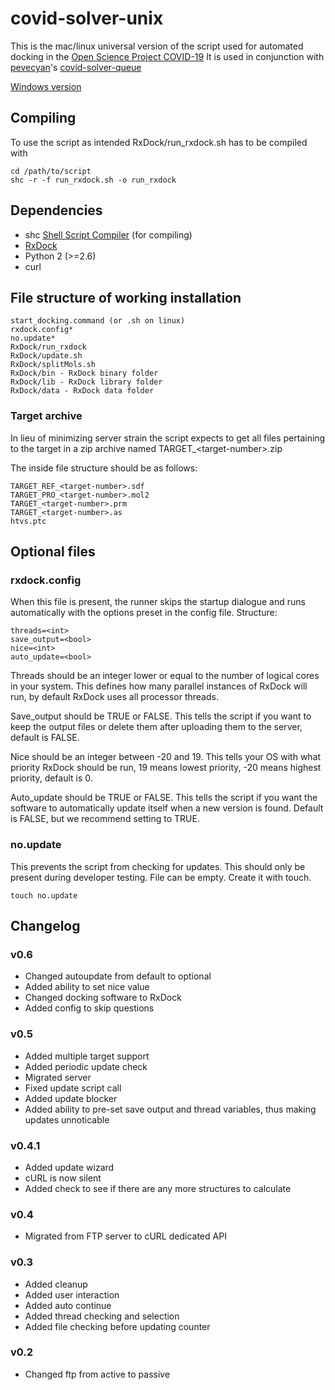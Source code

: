 # covid-solver-unix
This is the mac/linux universal version of the script used for automated docking in the [Open Science Project COVID-19](https://koronavirus.ctk.uni-lj.si/skupnostna-znanost)
It is used in conjunction with [pevecyan](https://github.com/pevecyan)'s [covid-solver-queue](https://github.com/pevecyan/covid-solver-queue)

[Windows version](https://github.com/pevecyan/covid-solver-windows-)

## Compiling
To use the script as intended RxDock/run_rxdock.sh has to be compiled with
```
cd /path/to/script
shc -r -f run_rxdock.sh -o run_rxdock
```
## Dependencies
* shc [Shell Script Compiler](https://neurobin.org/projects/softwares/unix/shc/) (for compiling)
* [RxDock](https://rxdock.org/)
* Python 2 (>=2.6)
* curl

## File structure of working installation
```
start_docking.command (or .sh on linux)
rxdock.config*
no.update*
RxDock/run_rxdock
RxDock/update.sh
RxDock/splitMols.sh
RxDock/bin - RxDock binary folder
RxDock/lib - RxDock library folder
RxDock/data - RxDock data folder
```
### Target archive
In lieu of minimizing server strain the script expects to get all files pertaining to the target in a zip archive named TARGET_\<target-number>.zip

The inside file structure should be as follows:
```
TARGET_REF_<target-number>.sdf
TARGET_PRO_<target-number>.mol2
TARGET_<target-number>.prm
TARGET_<target-number>.as
htvs.ptc
```

## Optional files
### rxdock.config
When this file is present, the runner skips the startup dialogue and runs automatically with the options preset in the config file.
Structure:
```
threads=<int>
save_output=<bool>
nice=<int>
auto_update=<bool>
```
Threads should be an integer lower or equal to the number of logical cores in your system. This defines how many parallel instances of RxDock will run, by default RxDock uses all processor threads.

Save_output should be TRUE or FALSE. This tells the script if you want to keep the output files or delete them after uploading them to the server, default is FALSE.

Nice should be an integer between -20 and 19. This tells your OS with what priority RxDock should be run, 19 means lowest priority, -20 means highest priority, default is 0.

Auto_update should be TRUE or FALSE. This tells the script if you want the software to automatically update itself when a new version is found. Default is FALSE, but we recommend setting to TRUE.

### no.update
This prevents the script from checking for updates. This should only be present during developer testing. File can be empty. Create it with touch.
```
touch no.update
```

## Changelog
### v0.6
- Changed autoupdate from default to optional
- Added ability to set nice value
- Changed docking software to RxDock
- Added config to skip questions
### v0.5   
- Added multiple target support
- Added periodic update check
- Migrated server
- Fixed update script call
- Added update blocker
- Added ability to pre-set save output and thread variables, thus making updates unnoticable
### v0.4.1
- Added update wizard
- cURL is now silent
- Added check to see if there are any more structures to calculate   
### v0.4
- Migrated from FTP server to cURL dedicated API  
### v0.3
- Added cleanup
- Added user interaction
- Added auto continue
- Added thread checking and selection
- Added file checking before updating counter
### v0.2
- Changed ftp from active to passive